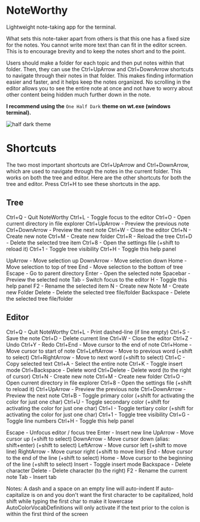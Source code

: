 # NoteWorthy

Lightweight note-taking app for the terminal.

What sets this note-taker apart from others is that this one has a fixed size for the notes. You cannot write more text than can fit in the editor screen.
This is to encourage brevity and to keep the notes short and to the point.

Users should make a folder for each topic and then put notes within that folder.
Then, they can use the Ctrl+UpArrow and Ctrl+DownArrow shortcuts to navigate through their notes in that folder.
This makes finding information easier and faster, and it helps keep the notes organized.
No scrolling in the editor allows you to see the entire note at once and not have to worry about other content being hidden much further down in the note.

**I recommend using the** `One Half Dark` **theme on wt.exe (windows terminal).**

![half dark theme](https://github.com/user-attachments/assets/d74c77bf-27cf-433f-b915-044df174912e)

# Shortcuts

The two most important shortcuts are Ctrl+UpArrow and Ctrl+DownArrow, which are used to navigate through the notes in the current folder.
This works on both the tree and editor. Here are the other shortcuts for both the tree and editor. Press Ctrl+H to see these shortcuts in the app.

## Tree
Ctrl+Q - Quit NoteWorthy
Ctrl+L - Toggle focus to the editor
Ctrl+O - Open current directory in file explorer
Ctrl+UpArrow - Preview the previous note
Ctrl+DownArrow - Preview the next note
Ctrl+W - Close the editor
Ctrl+N - Create new note
Ctrl+M - Create new folder
Ctrl+R - Reload the tree
Ctrl+D - Delete the selected tree item
Ctrl+8 - Open the settings file (+shift to reload it)
Ctrl+1 - Toggle tree visibility
Ctrl+H - Toggle this help panel

UpArrow - Move selection up
DownArrow - Move selection down
Home - Move selection to top of tree
End - Move selection to the bottom of tree
Escape - Go to parent directory
Enter - Open the selected note
Spacebar - Preview the selected note
Tab - Switch focus to the editor
H - Toggle this help panel
F2 - Rename the selected item
N - Create new Note
M - Create new Folder
Delete - Delete the selected tree file/folder
Backspace - Delete the selected tree file/folder

## Editor
Ctrl+Q - Quit NoteWorthy
Ctrl+L - Print dashed-line (if line empty)
Ctrl+S - Save the note
Ctrl+D - Delete current line
Ctrl+W - Close the editor
Ctrl+Z - Undo
Ctrl+Y - Redo
Ctrl+End - Move cursor to the end of note
Ctrl+Home - Move cursor to start of note
Ctrl+LeftArrow - Move to previous word (+shift to select)
Ctrl+RightArrow - Move to next word (+shift to select)
Ctrl+C - Copy selected text
Ctrl+A - Select the entire note
Ctrl+K - Toggle insert mode
Ctrl+Backspace - Delete word
Ctrl+Delete - Delete word (to the right of cursor)
Ctrl+N - Create new note
Ctrl+M - Create new folder
Ctrl+O - Open current directory in file explorer
Ctrl+8 - Open the settings file (+shift to reload it)
Ctrl+UpArrow - Preview the previous note
Ctrl+DownArrow - Preview the next note
Ctrl+B - Toggle primary color (+shift for activating the color for just one char)
Ctrl+U - Toggle secondary color (+shift for activating the color for just one char)
Ctrl+I - Toggle tertiary color (+shift for activating the color for just one char)
Ctrl+1 - Toggle tree visibility
Ctrl+G - Toggle line numbers
Ctrl+H - Toggle this help panel

Escape - Unfocus editor / focus tree
Enter - Insert new line
UpArrow - Move cursor up (+shift to select)
DownArrow - Move cursor down (alias: shift+enter) (+shift to select)
LeftArrow - Move cursor left (+shift to move line)
RightArrow - Move cursor right (+shift to move line)
End - Move cursor to the end of the line (+shift to select)
Home - Move cursor to the beginning of the line (+shift to select)
Insert - Toggle insert mode
Backspace - Delete character
Delete - Delete character (to the right)
F2 - Rename the current note
Tab - Insert tab

Notes:
A dash and a space on an empty line will auto-indent
If auto-capitalize is on and you don't want the first character to be capitalized, hold shift while typing the first char to make it lowercase
AutoColorVocabDefinitions will only activate if the text prior to the colon is within the first third of the screen